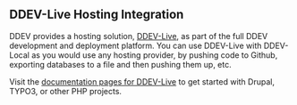 ## DDEV-Live Hosting Integration

DDEV provides a hosting solution, [DDEV-Live](http://dash.ddev.com/), as part of the full DDEV development and deployment platform. You can use DDEV-Live with DDEV-Local as you would use any hosting provider, by pushing code to Github, exporting databases to a file and then pushing them up, etc.

Visit the [documentation pages for DDEV-Live](https://docs.ddev.com/getting-started/) to get started with Drupal, TYPO3, or other PHP projects.
